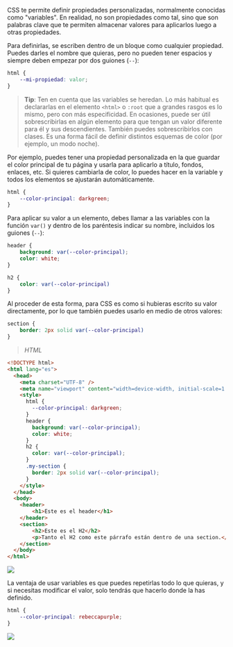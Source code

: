 CSS te permite definir propiedades personalizadas, normalmente conocidas como "variables". En realidad, no son propiedades como tal, sino que son palabras clave que te permiten almacenar valores para aplicarlos luego a otras propiedades.

Para definirlas, se escriben dentro de un bloque como cualquier propiedad. Puedes darles el nombre que quieras, pero no pueden tener espacios y siempre deben empezar por dos guiones (`--`):

```CSS
html {
    --mi-propiedad: valor;
}
```

>**Tip**: Ten en cuenta que las variables se heredan. Lo más habitual es declararlas en el elemento `<html>` o `:root` que a grandes rasgos es lo mismo, pero con más especificidad. En ocasiones, puede ser útil sobrescribirlas en algún elemento para que tengan un valor diferente para él y sus descendientes. También puedes sobrescribirlos con clases. Es una forma fácil de definir distintos esquemas de color (por ejemplo, un modo noche).

Por ejemplo, puedes tener una propiedad personalizada en la que guardar el color principal de tu página y usarla para aplicarlo a título, fondos, enlaces, etc. Si quieres cambiarla de color, lo puedes hacer en la variable y todos los elementos se ajustarán automáticamente.

```CSS
html {
    --color-principal: darkgreen;
}
```

Para aplicar su valor a un elemento, debes llamar a las variables con la función `var()` y dentro de los paréntesis indicar su nombre, incluidos los guiones (`--`):

```CSS
header {
    background: var(--color-principal);
    color: white;
}

h2 {
    color: var(--color-principal)
}
```

Al proceder de esta forma, para CSS es como si hubieras escrito su valor directamente, por lo que también puedes usarlo en medio de otros valores:

```CSS
section {
    border: 2px solid var(--color-principal)
}
```

> _HTML_
```HTML
<!DOCTYPE html>
<html lang="es">
  <head>
    <meta charset="UTF-8" />
    <meta name="viewport" content="width=device-width, initial-scale=1.0" />
    <style>
      html {
        --color-principal: darkgreen;
      }
      header {
        background: var(--color-principal);
        color: white;
      }
      h2 {
        color: var(--color-principal);
      }
      .my-section {
        border: 2px solid var(--color-principal);
      }
    </style>
  </head>
  <body>
    <header>
        <h1>Este es el header</h1>
    </header>
    <section>
        <h2>Este es el H2</h2>
        <p>Tanto el H2 como este párrafo están dentro de una section.</p>
    </section>
  </body>
</html>
```
	
![](./images/19-variables-1.png)

La ventaja de usar variables es que puedes repetirlas todo lo que quieras, y si necesitas modificar el valor, solo tendrás que hacerlo donde la has definido.

```CSS
html {
    --color-principal: rebeccapurple;
}
```
	
![](./images/19-variables-2.png)

